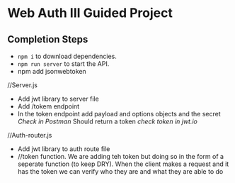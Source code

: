 # Web Auth III Guided Project


## Completion Steps
- `npm i` to download dependencies.
-  `npm run server` to start the API.
-   npm add  jsonwebtoken


//Server.js
- Add jwt library to server file
- Add /tokem endpoint 
- In the token endpoint add payload and options objects and the secret 
*Check in Postman* 
Should return a token
*check token in jwt.io*


//Auth-router.js
- Add jwt library to auth route file 
- //token function. We are adding teh token but doing so in the form of a seperate function (to keep DRY). When the client makes a request and it has the token we can verify who they are and what they are able to do 
